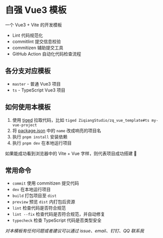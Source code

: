 # 自强 Vue3 模板

一个 Vue3 + Vite 的开发模板

- Lint 代码规范化
- commitlint 提交信息校验
- commitizen 辅助提交工具
- GitHub Action 自动化代码检查流程

## 各分支对应模板

- `master` - 普通 Vue3 项目
- `ts` - TypeScript Vue3 项目

## 如何使用本模板

1. 使用 [tiged](https://github.com/tiged/tiged) 拉取代码，比如 `tiged ZiqiangStudio/zq_vue_template#ts my-vue-project`
2. 将 [package.json](./package.json) 中的 `name` 改成响亮的项目名
3. 执行 `pnpm install` 安装依赖
4. 执行 `pnpm dev` 在本地运行项目

如果能成功看到浏览器中的 Vite + Vue 字样，则代表项目成功搭建 🎉

## 常用命令

- `commit` 使用 commitizen 提交代码
- `dev` 在本地运行项目
- `build` 打包项目至 `dist`
- `preview` 预览 `dist` 内打包后资源
- `lint` 检查代码是否符合规范
- `lint --fix` 检查代码是否符合规范，并自动修复
- `typecheck` 检查 TypeScript 代码是否类型安全

_对本模板有任何问题或者建议可以通过 issue、email、钉钉、QQ 联系我_
